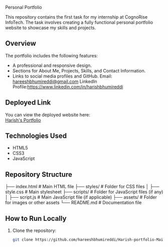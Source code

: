  Personal Portfolio

This repository contains the first task for my internship at CognoRise InfoTech. The task involves creating a fully functional personal portfolio website to showcase my skills and projects.

## Overview
The portfolio includes the following features:
- A professional and responsive design.
- Sections for About Me, Projects, Skills, and Contact Information.
- Links to social media profiles and GitHub.
  Email: hareeshbhumireddi@gmail.com
  LinkedIn Profile:https://www.linkedin.com/in/harishbhumireddi

## Deployed Link
You can view the deployed website here:  
[Harish's Portfolio](https://hareeshbhumireddi.github.io/Harish-portfolio-Main/)

## Technologies Used
- HTML5
- CSS3
- JavaScript

## Repository Structure
├── index.html # Main HTML file ├── styles/ # Folder for CSS files │ ├── style.css # Main stylesheet ├── scripts/ # Folder for JavaScript files (if any) │ ├── script.js # Main JavaScript file (if applicable) ├── assets/ # Folder for images or other assets └── README.md # Documentation file
   
## How to Run Locally
1. Clone the repository:
   ```bash
   git clone https://github.com/hareeshbhumireddi/Harish-portfolio-Main.git

